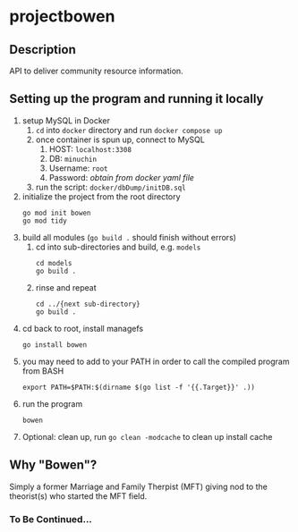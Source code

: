 # projectbowen
## Description
API to deliver community resource information. 

## Setting up the program and running it locally
1. setup MySQL in Docker
    1. `cd` into `docker` directory and run `docker compose up`
    2. once container is spun up, connect to MySQL
        1. HOST: `localhost:3308`
        2. DB: `minuchin`
        3. Username: `root`
        4. Password: *obtain from docker yaml file*
    3. run the script: `docker/dbDump/initDB.sql`
2. initialize the project from the root directory
    ```
    go mod init bowen
    go mod tidy
    ```
3. build all modules (`go build .` should finish without errors)
    1. cd into sub-directories and build, e.g. `models` 
        ```
        cd models
        go build .
        ```
    2. rinse and repeat
        ```
        cd ../{next sub-directory}
        go build .
        ```
4. cd back to root, install managefs
    ```
    go install bowen
    ```
5. you may need to add to your PATH in order to call the compiled program from BASH
    ```
    export PATH=$PATH:$(dirname $(go list -f '{{.Target}}' .))
    ```
6. run the program
    ```
    bowen
    ```
7. Optional: clean up, run `go clean -modcache` to clean up install cache

## Why "Bowen"?
Simply a former Marriage and Family Therpist (MFT) giving nod to the theorist(s) who started the MFT field. 

### To Be Continued...
